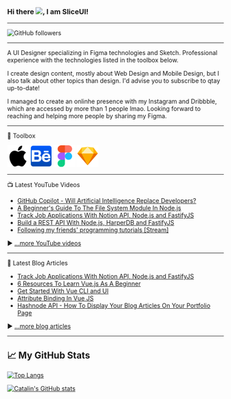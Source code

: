 ### Hi there <img src="https://raw.githubusercontent.com/MartinHeinz/MartinHeinz/master/wave.gif" width="30px">, I am SliceUI!


---


![GitHub followers](https://img.shields.io/github/followers/SliceUI-design?style=social)


---


<bio>
A UI Designer specializing in Figma technologies and Sketch. Professional experience with the technologies listed in the toolbox below.

I create design content, mostly about Web Design and Mobile Design, but I also talk about other topics than design. I'd advise you to subscribe to qtay up-to-date!

I managed to create an onlinhe presence with my Instagram and Dribbble, which are accessed by more than 1 people lmao.
Looking forward to reaching and helping more people by sharing my Figma.
</bio>



---

🧰 Toolbox


<img src="https://raw.githubusercontent.com/devicons/devicon/7a4ca8aa871d6dca81691e018d31eed89cb70a76/icons/apple/apple-original.svg" alt="Apple Logo" width="50" height="50"/> <img src="https://raw.githubusercontent.com/devicons/devicon/7a4ca8aa871d6dca81691e018d31eed89cb70a76/icons/behance/behance-original.svg" alt="Apple Logo" width="50" height="50"/> <img src="https://raw.githubusercontent.com/devicons/devicon/7a4ca8aa871d6dca81691e018d31eed89cb70a76/icons/figma/figma-original.svg" alt="Apple Logo" width="50" height="50"/> <img src="https://raw.githubusercontent.com/devicons/devicon/7a4ca8aa871d6dca81691e018d31eed89cb70a76/icons/sketch/sketch-original.svg" alt="Apple Logo" width="50" height="50"/> 


---

📺 Latest YouTube Videos

<!-- YOUTUBE-VIDEOS-LIST:START -->
- [GitHub Copilot - Will Artificial Intelligence Replace Developers?](https://www.youtube.com/watch?v=uwfhDNxR_Zw)
- [A Beginner's Guide To The File System Module In Node.js](https://www.youtube.com/watch?v=QkwHP4d01xA)
- [Track Job Applications With Notion API, Node.js and FastifyJS](https://www.youtube.com/watch?v=QOY86u423BU)
- [Build a REST API With Node.js, HarperDB and FastifyJS](https://www.youtube.com/watch?v=UhNJPrkeMFM)
- [Following my friends' programming tutorials [Stream]](https://www.youtube.com/watch?v=e2JlfszrQQM)
<!-- YOUTUBE-VIDEOS-LIST:END -->


▶ [...more YouTube videos](https://www.youtube.com/channel/UCl1IRCSmm74qhcFNPTHcbMg?sub_confirmation=1)

---

📘 Latest Blog Articles

- [Track Job Applications With Notion API, Node.js and FastifyJS](https://catalins.tech/track-job-applications-with-notion-api-nodejs-and-fastifyjs)
- [6 Resources To Learn Vue.js As A Beginner](https://catalins.tech/6-resources-to-learn-vuejs-as-a-beginner)
- [Get Started With Vue CLI and UI](https://catalins.tech/get-started-with-vue-cli-and-ui)
- [Attribute Binding In Vue JS](https://catalins.tech/attribute-binding-in-vue-js)
- [Hashnode API - How To Display Your Blog Articles On Your Portfolio Page](https://catalins.tech/hashnode-api-how-to-display-your-blog-articles-on-your-portfolio-page)

▶ [...more blog articles](https://catalins.tech)

---


## &#x1f4c8; My GitHub Stats

[![Top Langs](https://github-readme-stats.vercel.app/api/top-langs/?username=catalinpit&hide=java,html,css&theme=radical)](https://github.com/anuraghazra/github-readme-stats)

[![Catalin's GitHub stats](https://github-readme-stats.vercel.app/api?username=catalinpit&theme=radical)](https://github.com/anuraghazra/github-readme-stats)




<!--
**SliceUI-design/SliceUI-design** is a ✨ _special_ ✨ repository because its `README.md` (this file) appears on your GitHub profile.

Here are some ideas to get you started:

- 🔭 I’m currently working on ...
- 🌱 I’m currently learning ...
- 👯 I’m looking to collaborate on ...
- 🤔 I’m looking for help with ...
- 💬 Ask me about ...
- 📫 How to reach me: ...
- 😄 Pronouns: ...
- ⚡ Fun fact: ...
-->
